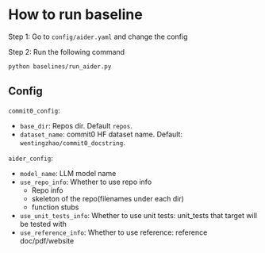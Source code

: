 # How to run baseline

Step 1: Go to `config/aider.yaml` and change the config

Step 2: Run the following command

```bash
python baselines/run_aider.py
```

## Config

`commit0_config`:

- `base_dir`: Repos dir. Default `repos`.
- `dataset_name`: commit0 HF dataset name. Default: `wentingzhao/commit0_docstring`.

`aider_config`:

- `model_name`: LLM model name
- `use_repo_info`: Whether to use repo info
  - Repo info
  - skeleton of the repo(filenames under each dir)
  - function stubs
- `use_unit_tests_info`: Whether to use unit tests: unit_tests that target will be tested with
- `use_reference_info`: Whether to use reference: reference doc/pdf/website
